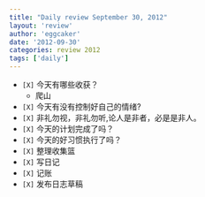 ```yaml
---
title: "Daily review September 30, 2012" 
layout: 'review'
author: 'eggcaker'
date: '2012-09-30'
categories: review 2012
tags: ['daily']
---
```



  * `[X]` 今天有哪些收获？ 
    * 爬山 
  * `[X]` 今天有没有控制好自己的情绪? 
  * `[X]` 非礼勿视，非礼勿听,论人是非者，必是是非人。 
  * `[X]` 今天的计划完成了吗？ 
  * `[X]` 今天的好习惯执行了吗？ 
  * `[X]` 整理收集篮 
  * `[X]` 写日记 
  * `[X]` 记账 
  * `[X]` 发布日志草稿 

